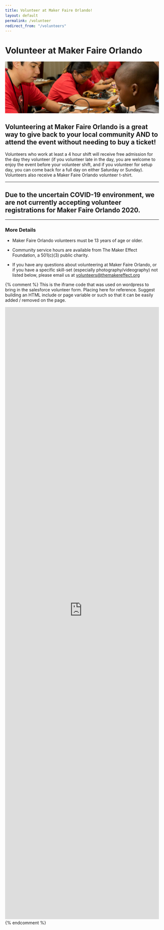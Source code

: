```yaml
---
title: Volunteer at Maker Faire Orlando!
layout: default
permalink: /volunteer
redirect_from: "/volunteers"
---
```

# Volunteer at Maker Faire Orlando

![Learn-to-Solder Volunteers at Maker Faire Orlando](/assets/images/volunteer-solder.jpg)

## Volunteering at Maker Faire Orlando is a great way to give back to your local community AND to attend the event without needing to buy a ticket!

Volunteers who work at least a 4 hour shift will receive free admission for the day they volunteer (if you volunteer late in the day, you are welcome to enjoy the event before your volunteer shift, and if you volunteer for setup day, you can come back for a full day on either Saturday or Sunday). Volunteers also receive a Maker Faire Orlando volunteer t-shirt.

---

## Due to the uncertain COVID-19 environment, we are not currently accepting volunteer registrations for Maker Faire Orlando 2020.

---

### More Details
* Maker Faire Orlando volunteers must be 13 years of age or older.

* Community service hours are available from The Maker Effect Foundation, a 501(c)(3) public charity.

* If you have any questions about volunteering at Maker Faire Orlando, or if you have a specific skill-set (especially photography/videography) not listed below, please email us at volunteers@themakereffect.org


{% comment %}
This is the iframe code that was used on wordpress to bring in the salesforce volunteer form.
Placing here for reference. Suggest building an HTML include or page variable or such so that it can be easily added / removed on the page.

<iframe id="advanced_iframe" name="advanced_iframe" src="https://themakereffect.secure.force.com/volunteers/GW_Volunteers__VolunteersJobListingFS?ShowSkills=1&amp;ShowDescription=1&amp;ShowShifts=1" width="100%" height="2000" scrolling="auto" frameborder="0" allowtransparency="true" style=";width:100%;height:2000px;"></iframe>
{% endcomment %}
